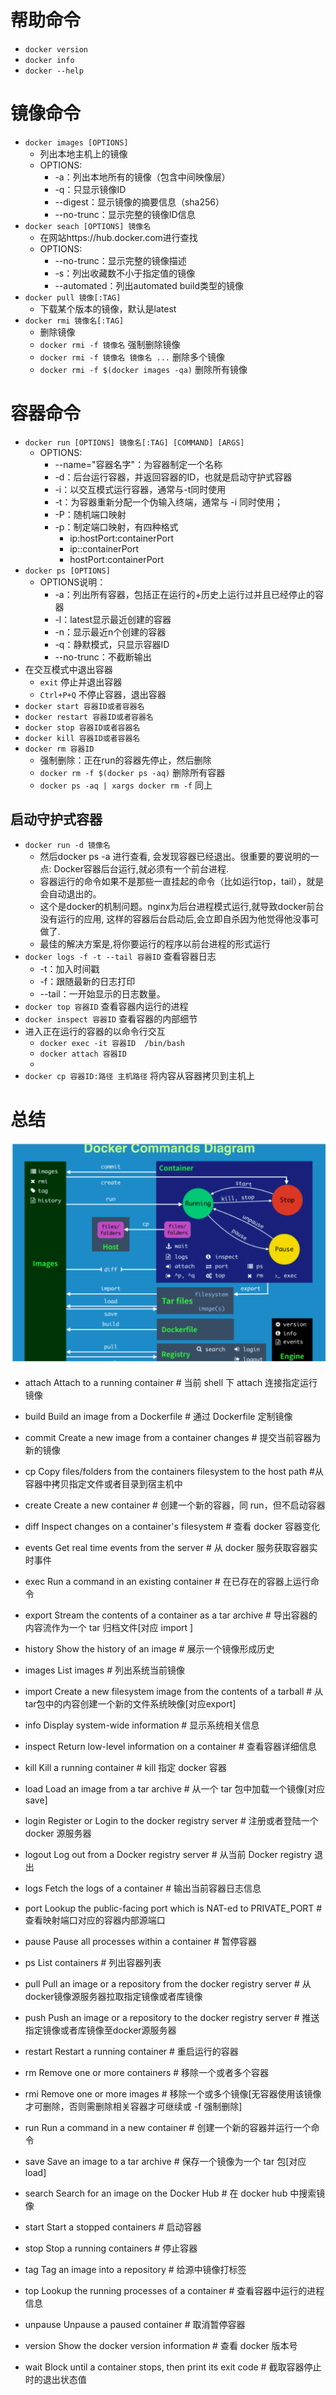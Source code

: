 # 帮助命令

- ``docker version``
- ``docker info``
- ``docker --help``

# 镜像命令

- ``docker images [OPTIONS]``
  - 列出本地主机上的镜像
  - OPTIONS:
    - -a：列出本地所有的镜像（包含中间映像层）
    - -q：只显示镜像ID
    - --digest：显示镜像的摘要信息（sha256）
    - --no-trunc：显示完整的镜像ID信息
- ``docker seach [OPTIONS] 镜像名``
  - 在网站https://hub.docker.com进行查找
  - OPTIONS:
    - --no-trunc：显示完整的镜像描述
    - -s：列出收藏数不小于指定值的镜像
    - --automated：列出automated build类型的镜像
- ``docker pull 镜像[:TAG]``
  - 下载某个版本的镜像，默认是latest
- ``docker rmi 镜像名[:TAG]``
  - 删除镜像
  - ``docker rmi -f 镜像名`` 强制删除镜像
  - ``docker rmi -f 镜像名 镜像名 ...`` 删除多个镜像
  - ``docker rmi -f $(docker images -qa)`` 删除所有镜像

# 容器命令

- ``docker run [OPTIONS] 镜像名[:TAG] [COMMAND] [ARGS]``
  - OPTIONS:
    - --name="容器名字"：为容器制定一个名称
    - -d：后台运行容器，并返回容器的ID，也就是启动守护式容器
    - -i：以交互模式运行容器，通常与-t同时使用
    - -t：为容器重新分配一个伪输入终端，通常与 -i 同时使用；
    - -P：随机端口映射
    - -p：制定端口映射，有四种格式
      - ip:hostPort:containerPort
      - ip::containerPort
      - hostPort:containerPort
- ``docker ps [OPTIONS]``
  - OPTIONS说明：
    - -a：列出所有容器，包括正在运行的+历史上运行过并且已经停止的容器
    - -l：latest显示最近创建的容器
    - -n：显示最近n个创建的容器
    - -q：静默模式，只显示容器ID
    - --no-trunc：不截断输出
- 在交互模式中退出容器
  - ``exit`` 停止并退出容器
  - ``Ctrl+P+Q`` 不停止容器，退出容器
- ``docker start 容器ID或者容器名``
- ``docker restart 容器ID或者容器名``
- ``docker stop 容器ID或者容器名``
- ``docker kill 容器ID或者容器名``
- ``docker rm 容器ID`` 
  - 强制删除：正在run的容器先停止，然后删除
  - ``docker rm -f $(docker ps -aq)`` 删除所有容器
  - ``docker ps -aq | xargs docker rm -f`` 同上

## 启动守护式容器

- ``docker run -d 镜像名``
  - 然后docker ps -a 进行查看, 会发现容器已经退出。很重要的要说明的一点: Docker容器后台运行,就必须有一个前台进程.
  - 容器运行的命令如果不是那些一直挂起的命令（比如运行top，tail），就是会自动退出的。
  - 这个是docker的机制问题。nginx为后台进程模式运行,就导致docker前台没有运行的应用, 这样的容器后台启动后,会立即自杀因为他觉得他没事可做了.
  - 最佳的解决方案是,将你要运行的程序以前台进程的形式运行
- ``docker logs -f -t --tail 容器ID`` 查看容器日志
  - -t：加入时间戳
  - -f：跟随最新的日志打印
  - --tail：一开始显示的日志数量。
- ``docker top 容器ID`` 查看容器内运行的进程
- ``docker inspect 容器ID`` 查看容器的内部细节
- 进入正在运行的容器的以命令行交互
  - ``docker exec -it 容器ID  /bin/bash``
  - ``docker attach 容器ID``
  -   
- ``docker cp 容器ID:路径 主机路径`` 将内容从容器拷贝到主机上





# 总结

![image-20200621235433802](figure/image-20200621235433802.png)

- attach   Attach to a running container         # 当前 shell 下 attach 连接指定运行镜像

- build   Build an image from a Dockerfile        # 通过 Dockerfile 定制镜像

- commit   Create a new image from a container changes  # 提交当前容器为新的镜像

- cp     Copy files/folders from the containers filesystem to the host path  #从容器中拷贝指定文件或者目录到宿主机中

- create   Create a new container             # 创建一个新的容器，同 run，但不启动容器

- diff    Inspect changes on a container's filesystem  # 查看 docker 容器变化

- events   Get real time events from the server      # 从 docker 服务获取容器实时事件

- exec    Run a command in an existing container     # 在已存在的容器上运行命令

- export   Stream the contents of a container as a tar archive  # 导出容器的内容流作为一个 tar 归档文件[对应 import ]

- history  Show the history of an image          # 展示一个镜像形成历史

- images   List images                  # 列出系统当前镜像

- import   Create a new filesystem image from the contents of a tarball # 从tar包中的内容创建一个新的文件系统映像[对应export]

- info    Display system-wide information        # 显示系统相关信息

- inspect  Return low-level information on a container  # 查看容器详细信息

- kill    Kill a running container            # kill 指定 docker 容器

- load    Load an image from a tar archive        # 从一个 tar 包中加载一个镜像[对应 save]

- login   Register or Login to the docker registry server   # 注册或者登陆一个 docker 源服务器

- logout   Log out from a Docker registry server      # 从当前 Docker registry 退出

- logs    Fetch the logs of a container         # 输出当前容器日志信息

- port    Lookup the public-facing port which is NAT-ed to PRIVATE_PORT   # 查看映射端口对应的容器内部源端口

- pause   Pause all processes within a container     # 暂停容器

- ps     List containers                # 列出容器列表

- pull    Pull an image or a repository from the docker registry server  # 从docker镜像源服务器拉取指定镜像或者库镜像

- push    Push an image or a repository to the docker registry server   # 推送指定镜像或者库镜像至docker源服务器

- restart  Restart a running container          # 重启运行的容器

- rm     Remove one or more containers         # 移除一个或者多个容器

- rmi    Remove one or more images       # 移除一个或多个镜像[无容器使用该镜像才可删除，否则需删除相关容器才可继续或 -f 强制删除]

- run    Run a command in a new container        # 创建一个新的容器并运行一个命令

- save    Save an image to a tar archive         # 保存一个镜像为一个 tar 包[对应 load]

- search   Search for an image on the Docker Hub     # 在 docker hub 中搜索镜像

- start   Start a stopped containers           # 启动容器

- stop    Stop a running containers           # 停止容器

- tag    Tag an image into a repository         # 给源中镜像打标签

- top    Lookup the running processes of a container  # 查看容器中运行的进程信息

- unpause  Unpause a paused container           # 取消暂停容器

- version  Show the docker version information      # 查看 docker 版本号

- wait    Block until a container stops, then print its exit code  # 截取容器停止时的退出状态值